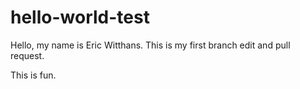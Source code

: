 # hello-world-test

Hello, my name is Eric Witthans. This is my first branch edit and pull request.

This is fun.
